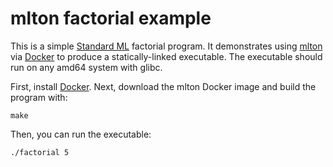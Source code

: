 # mlton factorial example

This is a simple [Standard ML][SML] factorial program. It demonstrates using [mlton] via
[Docker] to produce a statically-linked executable. The executable should run on
any amd64 system with glibc.

First, install [Docker]. Next, download the mlton Docker image and build the
program with:

    make
    
Then, you can run the executable:

    ./factorial 5

[SML]: https://en.wikipedia.org/wiki/Standard_ML
[Docker]: https://www.docker.com/
[mlton]: http://mlton.org/
